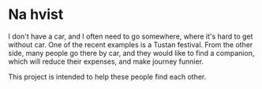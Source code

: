 Na hvist
========

I don't have a car, and I often need to go somewhere, where it's hard to get
without car. One of the recent examples is a Tustan festival.
From the other side, many people go there by car, and they would like to find
a companion, which will reduce their expenses, and make journey funnier.

This project is intended to help these people find each other.
